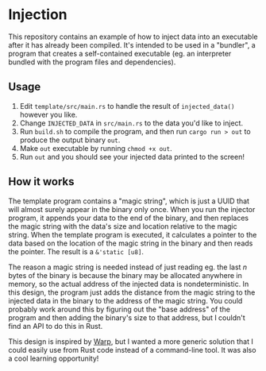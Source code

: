 # Injection

This repository contains an example of how to inject data into an executable after it has already been compiled. It's intended to be used in a "bundler", a program that creates a self-contained executable (eg. an interpreter bundled with the program files and dependencies).

## Usage

1. Edit `template/src/main.rs` to handle the result of `injected_data()` however you like.
2. Change `INJECTED_DATA` in `src/main.rs` to the data you'd like to inject.
3. Run `build.sh` to compile the program, and then run `cargo run > out` to produce the output binary `out`.
4. Make `out` executable by running `chmod +x out`.
5. Run `out` and you should see your injected data printed to the screen!

## How it works

The template program contains a "magic string", which is just a UUID that will almost surely appear in the binary only once. When you run the injector program, it appends your data to the end of the binary, and then replaces the magic string with the data's size and location relative to the magic string. When the template program is executed, it calculates a pointer to the data based on the location of the magic string in the binary and then reads the pointer. The result is a `&'static [u8]`.

The reason a magic string is needed instead of just reading eg. the last _n_ bytes of the binary is because the binary may be allocated anywhere in memory, so the actual address of the injected data is nondeterministic. In this design, the program just adds the distance from the magic string to the injected data in the binary to the address of the magic string. You could probably work around this by figuring out the "base address" of the program and then adding the binary's size to that address, but I couldn't find an API to do this in Rust.

This design is inspired by [Warp](https://github.com/dgiagio/warp), but I wanted a more generic solution that I could easily use from Rust code instead of a command-line tool. It was also a cool learning opportunity!
